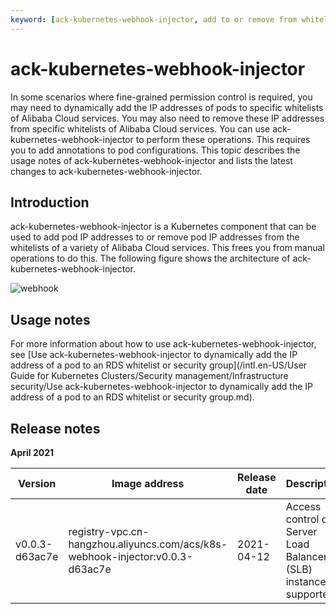 ```yaml
---
keyword: [ack-kubernetes-webhook-injector, add to or remove from whitelists]
---
```


# ack-kubernetes-webhook-injector

In some scenarios where fine-grained permission control is required, you may need to dynamically add the IP addresses of pods to specific whitelists of Alibaba Cloud services. You may also need to remove these IP addresses from specific whitelists of Alibaba Cloud services. You can use ack-kubernetes-webhook-injector to perform these operations. This requires you to add annotations to pod configurations. This topic describes the usage notes of ack-kubernetes-webhook-injector and lists the latest changes to ack-kubernetes-webhook-injector.

## Introduction

ack-kubernetes-webhook-injector is a Kubernetes component that can be used to add pod IP addresses to or remove pod IP addresses from the whitelists of a variety of Alibaba Cloud services. This frees you from manual operations to do this. The following figure shows the architecture of ack-kubernetes-webhook-injector.

![webhook](https://static-aliyun-doc.oss-accelerate.aliyuncs.com/assets/img/en-US/4740626261/p283778.png)

## Usage notes

For more information about how to use ack-kubernetes-webhook-injector, see [Use ack-kubernetes-webhook-injector to dynamically add the IP address of a pod to an RDS whitelist or security group](/intl.en-US/User Guide for Kubernetes Clusters/Security management/Infrastructure security/Use ack-kubernetes-webhook-injector to dynamically add the IP address of a pod to an RDS whitelist or security group.md).

## Release notes

**April 2021**

|Version|Image address|Release date|Description|Impact|
|-------|-------------|------------|-----------|------|
|v0.0.3-d63ac7e|registry-vpc.cn-hangzhou.aliyuncs.com/acs/k8s-webhook-injector:v0.0.3-d63ac7e|2021-04-12|Access control of Server Load Balancer \(SLB\) instances is supported.|No impact on workloads|

